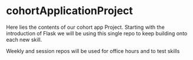 # cohortApplicationProject

Here lies the contents of our cohort app Project.  Starting with the introduction of Flask we will be using this single repo to keep building onto each new skill.

Weekly and session repos will be used for office hours and to test skills